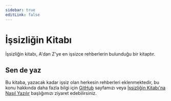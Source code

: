 ```yaml
---
sidebar: true
editLink: false
---
```


# İşsizliğin Kitabı

İşsizliğin kitabı, A'dan Z'ye en işsizce rehberlerin bulunduğu bir kitaptır.

## Sen de yaz

Bu kitaba, yazacak kadar işsiz olan herkesin rehberleri eklenmektedir,
bu konu hakkında daha fazla bilgi için [GitHub](https://github.com/issizler-club/kitap)
sayfamızı veya [İşsizliğin Kitabı'na Nasıl Yazılır](i/issizligin-kitabina-yazmak.md)
başlığımızı ziyaret edebilirsiniz.
